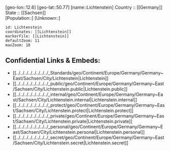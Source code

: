 ﻿---
location: [50.77,12.6] 
mapzoom: [7,12] 
mapmarker: city 
type: City
tags:
- geo/City


SpocWebEntityId: 31983
isDeleted: false
confidential: public

---
[geo-lon::12.6] 
[geo-lat::50.77] 
[name::Lichtenstein] 
Country :: [[Germany]]  
State :: [[Sachsen]]  
[Population::] 
[Unknown::] 


```leaflet
id: Lichtenstein
coordinates: [[Lichtenstein]] 
markerFile: [[Lichtenstein]] 
defaultZoom: 11 
maxZoom: 18
```


## Confidential Links & Embeds: 
- [[../../../../../../../../_Standards/geo/Continent/Europe/Germany/Germany~East/Sachsen/City/Lichtenstein|Lichtenstein]] 
- [[../../../../../../../../_public/geo/Continent/Europe/Germany/Germany~East/Sachsen/City/Lichtenstein.public|Lichtenstein.public]] 
- [[../../../../../../../../_internal/geo/Continent/Europe/Germany/Germany~East/Sachsen/City/Lichtenstein.internal|Lichtenstein.internal]] 
- [[../../../../../../../../_protect/geo/Continent/Europe/Germany/Germany~East/Sachsen/City/Lichtenstein.protect|Lichtenstein.protect]] 
- [[../../../../../../../../_private/geo/Continent/Europe/Germany/Germany~East/Sachsen/City/Lichtenstein.private|Lichtenstein.private]] 
- [[../../../../../../../../_personal/geo/Continent/Europe/Germany/Germany~East/Sachsen/City/Lichtenstein.personal|Lichtenstein.personal]] 
- [[../../../../../../../../_secret/geo/Continent/Europe/Germany/Germany~East/Sachsen/City/Lichtenstein.secret|Lichtenstein.secret]] 
